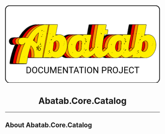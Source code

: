 <!-- This documentation is incomplete. -->

<div align="center">

![](_attachments/logo/abatab-documentation-project-logo.png)
	<h1>
		Abatab.Core.Catalog
	</h1>
</div>

***

## About Abatab.Core.Catalog